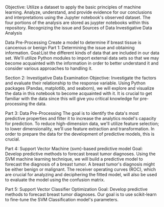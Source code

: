 Objective:
Utilize a dataset to apply the basic principles of machine learning.
Analyze, understand, and provide evidence for our conclusions and interpretations using the Jupyter notebook's observed dataset.
The four portions of the analysis are stored as juypter notebooks within this repository.
Recognizing the issue and Sources of Data
Investigative Data Analysis

Data Pre-Processing
Create a model to determine if breast tissue is cancerous or benign
Part 1: Determining the issue and obtaining information.
Goal:List the different kinds of data that are included in our data set. We'll utilize Python modules to import external data sets so that we may become acquainted with the information in order to better understand it and consider various approaches to handling it. 

Section 2: Investigative Data Examination
Objective: Investigate the factors and evaluate their relationship to the response variable. Using Python packages (Pandas, matplotlib, and seaborn), we will explore and visualize the data in this notebook to become acquainted with it. It is crucial to get familiar with the data since this will give you critical knowledge for pre-processing the data.

Part 3: Data Pre-Processing
The goal is to identify the data's most predictive properties and filter it to increase the analytics model's capacity for prediction. To reduce high-dimension data, we'll utilize feature selection; to lower dimensionality, we'll use feature extraction and transformation. In order to prepare the data for the development of predictive models, this is crucial.

Part 4: Support Vector Machine (svm)-based predictive model
Goal: Develop predictive methods to forecast breast tumor diagnoses. Using the SVM machine learning technique, we will build a predictive model to forecast the diagnosis of a breast tumor. A breast tumor's diagnosis might be either benign or malignant. The receiver operating curves (ROC), which are crucial for analyzing and deciphering the fitted model, will also be used to evaluate the model using the confusion matrix.

Part 5: Support Vector Classifier Optimization
Goal: Develop predictive methods to forecast breast tumor diagnoses. Our goal is to use scikit-learn to fine-tune the SVM Classification model's parameters.
